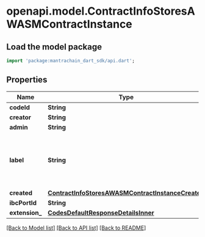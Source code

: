 # openapi.model.ContractInfoStoresAWASMContractInstance

## Load the model package
```dart
import 'package:mantrachain_dart_sdk/api.dart';
```

## Properties
Name | Type | Description | Notes
------------ | ------------- | ------------- | -------------
**codeId** | **String** |  | [optional] 
**creator** | **String** |  | [optional] 
**admin** | **String** |  | [optional] 
**label** | **String** | Label is optional metadata to be stored with a contract instance. | [optional] 
**created** | [**ContractInfoStoresAWASMContractInstanceCreated**](ContractInfoStoresAWASMContractInstanceCreated.md) |  | [optional] 
**ibcPortId** | **String** |  | [optional] 
**extension_** | [**CodesDefaultResponseDetailsInner**](CodesDefaultResponseDetailsInner.md) |  | [optional] 

[[Back to Model list]](../README.md#documentation-for-models) [[Back to API list]](../README.md#documentation-for-api-endpoints) [[Back to README]](../README.md)


